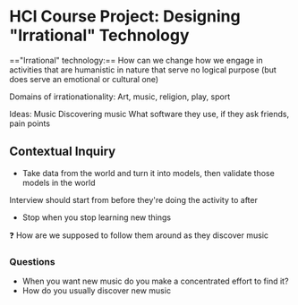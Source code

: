 # HCI Course Project: Designing "Irrational" Technology 
 
 =="Irrational" technology:== How can we change how we engage in activities that are humanistic in nature that serve no logical purpose (but does serve an emotional or cultural one)

Domains of irrationationality: Art, music, religion, play, sport 

Ideas:
Music
Discovering music 
What software they use, if they ask friends, pain points

## Contextual Inquiry

- Take data from the world and turn it into models, then validate those models in the world

Interview should start from before they're doing the activity to after 
- Stop when you stop learning new things

❓ How are we supposed to follow them around as they discover music

### Questions

- When you want new music do you make a concentrated effort to find it?
- How do you usually discover new music
